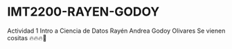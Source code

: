 # IMT2200-RAYEN-GODOY
Actividad 1 Intro a Ciencia de Datos
Rayén Andrea Godoy Olivares
Se vienen cositas 🔥🔥🔥🤑
